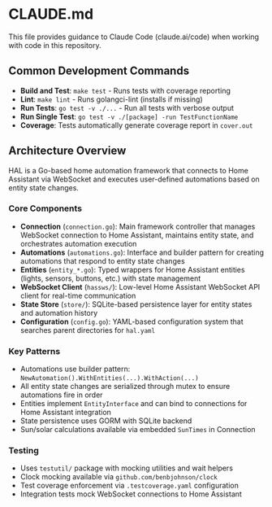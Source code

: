 # CLAUDE.md

This file provides guidance to Claude Code (claude.ai/code) when working with code in this repository.

## Common Development Commands

- **Build and Test**: `make test` - Runs tests with coverage reporting
- **Lint**: `make lint` - Runs golangci-lint (installs if missing)
- **Run Tests**: `go test -v ./...` - Run all tests with verbose output
- **Run Single Test**: `go test -v ./[package] -run TestFunctionName`
- **Coverage**: Tests automatically generate coverage report in `cover.out`

## Architecture Overview

HAL is a Go-based home automation framework that connects to Home Assistant via WebSocket and executes user-defined automations based on entity state changes.

### Core Components

- **Connection** (`connection.go`): Main framework controller that manages WebSocket connection to Home Assistant, maintains entity state, and orchestrates automation execution
- **Automations** (`automations.go`): Interface and builder pattern for creating automations that respond to entity state changes
- **Entities** (`entity_*.go`): Typed wrappers for Home Assistant entities (lights, sensors, buttons, etc.) with state management
- **WebSocket Client** (`hassws/`): Low-level Home Assistant WebSocket API client for real-time communication
- **State Store** (`store/`): SQLite-based persistence layer for entity states and automation history
- **Configuration** (`config.go`): YAML-based configuration system that searches parent directories for `hal.yaml`

### Key Patterns

- Automations use builder pattern: `NewAutomation().WithEntities(...).WithAction(...)`
- All entity state changes are serialized through mutex to ensure automations fire in order
- Entities implement `EntityInterface` and can bind to connections for Home Assistant integration
- State persistence uses GORM with SQLite backend
- Sun/solar calculations available via embedded `SunTimes` in Connection

### Testing

- Uses `testutil/` package with mocking utilities and wait helpers
- Clock mocking available via `github.com/benbjohnson/clock` 
- Test coverage enforcement via `.testcoverage.yaml` configuration
- Integration tests mock WebSocket connections to Home Assistant